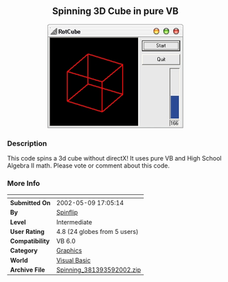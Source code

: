 ﻿<div align="center">

## Spinning 3D Cube in pure VB

<img src="PIC2002591721141366.jpg">
</div>

### Description

This code spins a 3d cube without directX! It uses pure VB and High School Algebra II math. Please vote or comment about this code.
 
### More Info
 


<span>             |<span>
---                |---
**Submitted On**   |2002-05-09 17:05:14
**By**             |[Spinflip](https://github.com/Planet-Source-Code/PSCIndex/blob/master/ByAuthor/spinflip.md)
**Level**          |Intermediate
**User Rating**    |4.8 (24 globes from 5 users)
**Compatibility**  |VB 6\.0
**Category**       |[Graphics](https://github.com/Planet-Source-Code/PSCIndex/blob/master/ByCategory/graphics__1-46.md)
**World**          |[Visual Basic](https://github.com/Planet-Source-Code/PSCIndex/blob/master/ByWorld/visual-basic.md)
**Archive File**   |[Spinning\_381393592002\.zip](https://github.com/Planet-Source-Code/spinflip-spinning-3d-cube-in-pure-vb__1-34623/archive/master.zip)








